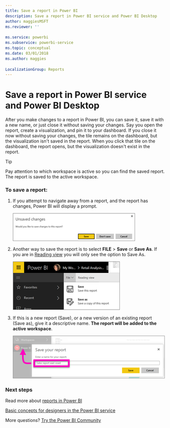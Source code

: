 ```yaml
---
title: Save a report in Power BI
description: Save a report in Power BI service and Power BI Desktop
author: maggiesMSFT
ms.reviewer: ''

ms.service: powerbi
ms.subservice: powerbi-service
ms.topic: conceptual
ms.date: 03/01/2018
ms.author: maggies

LocalizationGroup: Reports
---
```

# Save a report in Power BI service and Power BI Desktop
After you make changes to a report in Power BI, you can save it, save it with a new name, or just close it without saving your changes. Say you open the report, create a visualization, and pin it to your dashboard. If you close it now without saving your changes, the tile remains on the dashboard, but the visualization isn't saved in the report. When you click that tile on the dashboard, the report opens, but the visualization doesn't exist in the report.

> [!TIP]
> Pay attention to which workspace is active so you can find the saved report. The report is saved to the active workspace.
> 
> 

### To save a report:
1. If you attempt to navigate away from a report, and the report has changes, Power BI will display a prompt.
   
   ![Save changes](media/service-report-save/power-bi-unsaved.png)
2. Another way to save the report is to select **FILE** \> **Save** or **Save As**. If you are in [Reading view](../consumer/end-user-reading-view.md) you will only see the option to Save As. 
   
   ![Save report](media/service-report-save/power-bi-save-new.png)
3. If this is a new report (Save), or a new version of an existing report (Save as), give it a descriptive name.  **The report will be added to the active workspace**.
   
    ![name the report](media/service-report-save/power-bi-save-dialog.png)

### Next steps
Read more about [reports in Power BI](../consumer/end-user-reports.md)

[Basic concepts for designers in the Power BI service](../service-basic-concepts.md)

More questions? [Try the Power BI Community](https://community.powerbi.com/)

